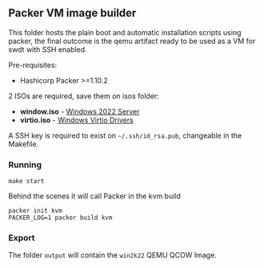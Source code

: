 ## Packer VM image builder

This folder hosts the plain boot and automatic installation scripts
using packer, the final outcome is the qemu artifact ready to be used
as a VM for swdt with SSH enabled.

Pre-requisites:

* Hashicorp Packer >=1.10.2

2 ISOs are required, save them on isos folder:

* **window.iso** - [Windows 2022 Server](https://www.microsoft.com/en-us/evalcenter/evaluate-windows-server-2022) 
* **virtio.iso** - [Windows Virtio Drivers](https://fedorapeople.org/groups/virt/virtio-win/direct-downloads/archive-virtio/virtio-win-0.1.240-1/virtio-win-0.1.240.iso)

A SSH key is required to exist on `~/.ssh/id_rsa.pub`, changeable in the Makefile.

### Running 

```shell
make start
```

Behind the scenes it will call Packer in the kvm build

```shell
packer init kvm
PACKER_LOG=1 packer build kvm
```

### Export

The folder `output` will contain the `win2k22` QEMU QCOW Image.

